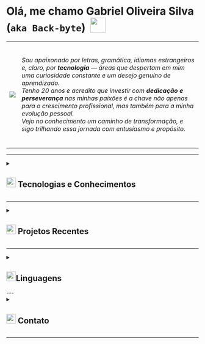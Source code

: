 <h1>
  Olá, me chamo Gabriel Oliveira Silva (<code>aka Back-byte</code>) <img src="https://em-content.zobj.net/source/microsoft-teams/363/waving-hand_1f44b.png" width="40" style="vertical-align: -4px; margin: 0 6px;">
  </h1> 

<table>
  <tr>
    <td>
      <img src="https://media3.giphy.com/media/v1.Y2lkPTc5MGI3NjExN3EybnRkeDV1MDNpaXgxa3htdHFjb3NmeHFnNTFuZTNncnprZWwzNCZlcD12MV9pbnRlcm5hbF9naWZfYnlfaWQmY3Q9Zw/qgQUggAC3Pfv687qPC/giphy.gif">
    </td>
    <td>
      <p> 
        <br><i>Sou apaixonado por letras, gramática, idiomas estrangeiros e, claro, por <strong>tecnologia</strong> — áreas que despertam em mim uma curiosidade constante e um desejo genuíno de aprendizado.<br>
        Tenho 20 anos e acredito que investir com <strong>dedicação e perseverança</strong> nas minhas paixões é a chave não apenas para o crescimento profissional, mas também para a minha evolução pessoal. <br>
        Vejo no conhecimento um caminho de transformação, e sigo trilhando essa jornada com entusiasmo e propósito.<br><br></i>
      </p>
    </td>
  </tr>
</table>

---
<details>
<summary> <h2><img src="https://em-content.zobj.net/source/animated-noto-color-emoji/356/rocket_1f680.gif" width="25"> Tecnologias e Conhecimentos </h2> </summary>

- **Linguagem Principal:**  

  <a href="https://github.com/gabriel-oliv-silva/Java-Passos">
  <img src="https://img.icons8.com/?size=48&id=GPfHz0SM85FX&format=gif" title="Java" />
</a>

- **Conceitos e Práticas:**  
  - Programação Orientada a Objetos (POO), Interfaces, ArrayLists, Enums, <span title="Estudando, fora do curso, assuntos alheios como interface gráfica (Swing) e C#(.NET)">etc.</span>

- **Área de Atuação:**  
  - Interesse em ser Full Stack.

- **Ferramentas do Dia a Dia:**  
  - Git e IntelliJ (anteriormente, Eclipse).
    
</details>

---

<details> 
<summary> <h2> <img src="https://em-content.zobj.net/source/animated-noto-color-emoji/356/fire_1f525.gif" width="25"> Projetos Recentes </h2></summary>

- <a href = https://github.com/gabriel-oliv-silva/Java-Passos/tree/main/Imobiliária> Imobiliária </a> – Utilizando interface e classe abstrata num sistema de imobiliária.
- <a href = https://github.com/gabriel-oliv-silva/Java-Passos/tree/main/Banco> Banco </a> – Utilizando Interface pela primeira vez, num sistema de conta bancária e caixa eletrônico.
</details>

---
<details>
<summary><h2><img src="![software](https://github.com/user-attachments/assets/faddc919-d954-4a7a-ba8d-ab71dd8bc04a)
" width="25">Linguagens</h2></summary>
<!-- Badge para as linguagens utilizadas -->
[![Linguagens](https://github-readme-stats.vercel.app/api/top-langs/?username=gabriel-oliv-silva&layout=compact)](https://github.com/gabriel-oliv-silva)

</details>
---

<details>
<summary> <h2> <img src="https://em-content.zobj.net/source/skype/295/mobile-phone_1f4f1.png" width="25"> Contato </h2> </summary>

- **Email:** [ogabriel292@gmail.com ➚](mailto:ogabriel292@gmail.com)
- **LinkedIn:** [Gabriel Silva ➚](https://www.linkedin.com/in/gabriel-silva-b39901185/)
</details>

---

<!--
Atualize esse README conforme o seu progresso e novos projetos. Mantenha sempre essa página alinhada com sua trajetória e as novidades do mundo da tecnologia!
-->
